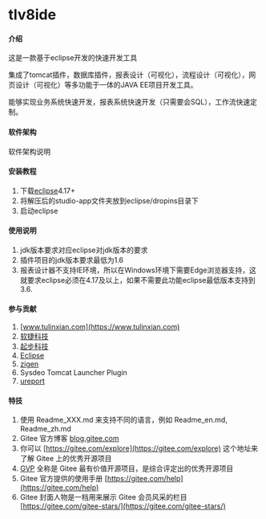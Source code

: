 # tlv8ide

#### 介绍
这是一款基于eclipse开发的快速开发工具

集成了tomcat插件，数据库插件，报表设计（可视化），流程设计（可视化），网页设计（可视化）等多功能于一体的JAVA EE项目开发工具。

能够实现业务系统快速开发，报表系统快速开发（只需要会SQL），工作流快速定制。

#### 软件架构
软件架构说明


#### 安装教程

1.  下载[eclipse](http://download.eclipse.org/eclipse/downloads/)4.17+
2.  将解压后的studio-app文件夹放到eclipse/dropins目录下
3.  启动eclipse

#### 使用说明

1.  jdk版本要求对应eclipse对jdk版本的要求
2.  插件项目的jdk版本要求最低为1.6
3.  报表设计器不支持IE环境，所以在Windows环境下需要Edge浏览器支持，这就要求eclipse必须在4.17及以上，如果不需要此功能eclipse最低版本支持到3.6.

#### 参与贡献

1.  [www.tulinxian.com](https://www.tulinxian.com)
2.  [软捷科技](https://www.yunagile.com/)
3.  [起步科技](https://www.justep.com/)
4.  [Eclipse](https://www.eclipse.org/)
5.  [zigen](http://www.ne.jp/asahi/zigen/home/plugin/dbviewer/about_en.html)
6.  Sysdeo Tomcat Launcher Plugin
7.  [ureport](https://gitee.com/youseries/ureport)


#### 特技

1.  使用 Readme\_XXX.md 来支持不同的语言，例如 Readme\_en.md, Readme\_zh.md
2.  Gitee 官方博客 [blog.gitee.com](https://blog.gitee.com)
3.  你可以 [https://gitee.com/explore](https://gitee.com/explore) 这个地址来了解 Gitee 上的优秀开源项目
4.  [GVP](https://gitee.com/gvp) 全称是 Gitee 最有价值开源项目，是综合评定出的优秀开源项目
5.  Gitee 官方提供的使用手册 [https://gitee.com/help](https://gitee.com/help)
6.  Gitee 封面人物是一档用来展示 Gitee 会员风采的栏目 [https://gitee.com/gitee-stars/](https://gitee.com/gitee-stars/)
